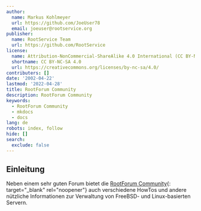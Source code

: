 ```yaml
---
author:
  name: Markus Kohlmeyer
  url: https://github.com/JoeUser78
  email: joeuser@rootservice.org
publisher:
  name: RootService Team
  url: https://github.com/RootService
license:
  name: Attribution-NonCommercial-ShareAlike 4.0 International (CC BY-NC-SA 4.0)
  shortname: CC BY-NC-SA 4.0
  url: https://creativecommons.org/licenses/by-nc-sa/4.0/
contributers: []
date: '2002-04-22'
lastmod: '2022-04-28'
title: RootForum Community
description: RootForum Community
keywords:
  - RootForum Community
  - mkdocs
  - docs
lang: de
robots: index, follow
hide: []
search:
  exclude: false
---
```


## Einleitung

Neben einem sehr guten Forum bietet die [RootForum Community](https://www.rootforum.org/forum/){: target="\_blank" rel="noopener"}
auch verschiedene HowTos und andere nützliche Informationen zur Verwaltung von FreeBSD- und Linux-basierten Servern.
